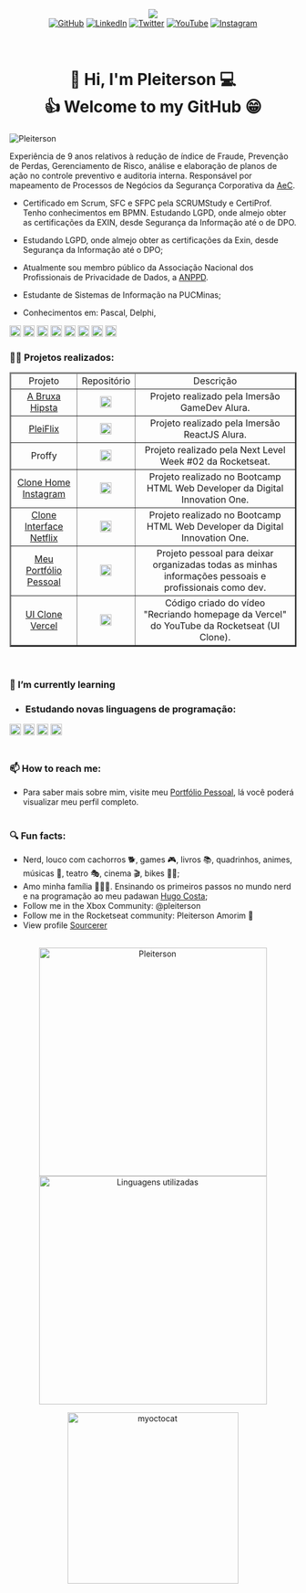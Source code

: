 <!--Banner session-->
<!-- <p align="center"><img src="https://imgur.com/jSBcQQe.png"/><br> -->
<p align="center"><img src="https://i.imgur.com/uTk6zzB.png"/><br>
<!-- Badges session -->
<a href="https://github.com/Pleiterson" target="_blank" rel="noopener noreferrer"><img src="https://img.shields.io/badge/-GitHub-000?style=flat-square&logo=Github&logoColor=white&link" alt="GitHub"></a>
<a href="https://www.linkedin.com/in/pleiterson" target="_blank" rel="noopener noreferrer"><img src="https://img.shields.io/badge/LinkedIn-%230077B5.svg?&style=flat-square&logo=linkedin&logoColor=white" alt="LinkedIn"></a>
<a href="https://twitter.com/pleiterson" target="_blank" rel="noopener noreferrer"><img src="https://img.shields.io/badge/Twitter-%2303A9F4.svg?&style=flat-square&logo=twitter&logoColor=white" alt="Twitter"></a>
<a href="https://www.youtube.com/user/pleiterson" target="_blank" rel="noopener noreferrer"><img src="https://img.shields.io/badge/-Youtube-FF0000?style=flat-square&labelColor=FF0000&logo=youtube&logoColor=white" alt="YouTube"></a>
<a href="https://www.instagram.com/pleiterson/" target="_blank" rel="noopener noreferrer"><img src="https://img.shields.io/badge/Instagram-%23E4405F.svg?&style=flat-square&logo=instagram&logoColor=white" alt="Instagram"></a>
</p><br>

<!--About session-->
<h1 align="center">👋 Hi, I'm Pleiterson 💻<br>👍 Welcome to my GitHub 😁</h1>

<!--
<p align="left"><img src="https://komarev.com/ghpvc/?username=Pleiterson" alt="Pleiterson"/></p> -->
<p align="left"><img src="https://visitor-badge.laobi.icu/badge?page_id=Pleiterson" alt="Pleiterson"/></p>

Experiência de 9 anos relativos à redução de índice de Fraude, Prevenção de Perdas, Gerenciamento de Risco, análise e elaboração de planos de ação no controle preventivo e auditoria interna. Responsável por mapeamento de Processos de Negócios da Segurança Corporativa da [AeC](https://www.aec.com.br).

- Certificado em Scrum, SFC e SFPC pela SCRUMStudy e CertiProf. Tenho conhecimentos em BPMN. Estudando LGPD, onde almejo obter as certificações da EXIN, desde Segurança da Informação até o de DPO.
- Estudando LGPD, onde almejo obter as certificações da Exin, desde Segurança da Informação até o DPO;
- Atualmente sou membro público da Associação Nacional dos Profissionais de Privacidade de Dados, a [ANPPD](https://anppd.org).

- Estudante de Sistemas de Informação na PUCMinas;
- Conhecimentos em: Pascal, Delphi, 
<span>
  <img src="https://devicons.github.io/devicon/devicon.git/icons/visualstudio/visualstudio-plain.svg" alt="Visual Basic" title="Visual Basic" width="20" height="20"/>
  <img src="https://devicons.github.io/devicon/devicon.git/icons/cplusplus/cplusplus-original.svg" alt="C++" title="C++" width="20" height="20"/>
  <img src="https://devicons.github.io/devicon/devicon.git/icons/csharp/csharp-original.svg" alt="C#" title="C#" width="20" height="20"/>
  <img src="https://devicons.github.io/devicon/devicon.git/icons/mysql/mysql-original.svg" alt="SQL" title="SQL" width="20" height="20"/>
  <img src="https://devicons.github.io/devicon/devicon.git/icons/git/git-original.svg" alt="Git" title="Git" width="20" height="20"/>
  <img src="https://devicons.github.io/devicon/devicon.git/icons/html5/html5-original-wordmark.svg" alt="HTML5" title="HTML5" width="20" height="20"/>
  <img src="https://devicons.github.io/devicon/devicon.git/icons/css3/css3-original-wordmark.svg" alt="CSS3" title="CSS3" width="20" height="20"/>
  <img src="https://devicons.github.io/devicon/devicon.git/icons/javascript/javascript-original.svg" alt="JavaScript" title="JavaScript" width="20" height="20"/>
</span>

<h3>👨‍💻 Projetos realizados:</h3>

<table border ="2">
  <thead align="center">
    <tr>
      <td>Projeto</td>
      <td>Repositório</td>
      <td>Descrição</td>
    </tr>
  </thead>
  <tbody align="center">
    <tr>
      <td><a href="https://abruxahipsta.vercel.app/" target="_blank" rel="noopener noreferrer">A Bruxa Hipsta</a></td>
      <td><a href="https://github.com/Pleiterson/imersaogamedev-javascript" target="blank"><img src="https://devicons.github.io/devicon/devicon.git/icons/github/github-original.svg" alt="GitHub" height="20" width="20" /></a></td>
      <td>Projeto realizado pela Imersão GameDev Alura.</td>
    </tr>
    <tr>
      <td><a href="https://pleiflix.vercel.app" target="_blank" rel="noopener noreferrer">PleiFlix</a></td>
      <td><a href="https://github.com/Pleiterson/imersaoreactjs-reactjs-pleiflix" target="blank"><img src="https://devicons.github.io/devicon/devicon.git/icons/github/github-original.svg" alt="GitHub" height="20" width="20" /></a></td>
      <td>Projeto realizado pela Imersão ReactJS Alura.</td>
    </tr>
    <tr>
      <td>Proffy</a></td>
      <td><a href="https://github.com/Pleiterson/nlw2-discovery-proffy" target="blank"><img src="https://devicons.github.io/devicon/devicon.git/icons/github/github-original.svg" alt="GitHub" height="20" width="20" /></a></td>
      <td>Projeto realizado pela Next Level Week #02 da Rocketseat.</td>
    </tr>
    <tr>
      <td><a href="https://clone-instagram.vercel.app/" target="_blank" rel="noopener noreferrer">Clone Home Instagram</a></td>
      <td><a href="https://github.com/Pleiterson/clone-home-instagram-html-css" target="blank"><img src="https://devicons.github.io/devicon/devicon.git/icons/github/github-original.svg" alt="GitHub" height="20" width="20" /></a></td>
      <td>Projeto realizado no Bootcamp HTML Web Developer da Digital Innovation One.</td>
    </tr>
    <tr>
      <td><a href="https://clone-netflix.vercel.app/" target="_blank" rel="noopener noreferrer">Clone Interface Netflix</a></td>
      <td><a href="https://github.com/Pleiterson/clone-interface-netflix-html-css-js" target="blank"><img src="https://devicons.github.io/devicon/devicon.git/icons/github/github-original.svg" alt="GitHub" height="20" width="20" /></a></td>
      <td>Projeto realizado no Bootcamp HTML Web Developer da Digital Innovation One.</td>
    </tr>
    <tr>
      <td><a href="https://pleiterson.vercel.app/" target="_blank" rel="noopener noreferrer">Meu Portfólio Pessoal</a></td>
      <td><a href="https://github.com/Pleiterson/my-personal-portfolio" target="blank"><img src="https://devicons.github.io/devicon/devicon.git/icons/github/github-original.svg" alt="GitHub" height="20" width="20" /></a></td>
      <td>Projeto pessoal para deixar organizadas todas as minhas informações pessoais e profissionais como dev.</td>
    </tr>
    <tr>
      <td><a href="https://uiclone-vercel.vercel.app/" target="_blank" rel="noopener noreferrer">UI Clone Vercel</a></td>
      <td><a href="https://github.com/Pleiterson/ui-clone-vercel-rocketseat" target="blank"><img src="https://devicons.github.io/devicon/devicon.git/icons/github/github-original.svg" alt="GitHub" height="20" width="20" /></a></td>
      <td>Código criado do vídeo "Recriando homepage da Vercel" do YouTube da Rocketseat (UI Clone).</td>
    </tr>
  </tbody>
</table><br>

<h3>🌱 I’m currently learning<h3>

- Estudando novas linguagens de programação: 
<span>
  <img src="https://devicons.github.io/devicon/devicon.git/icons/nodejs/nodejs-original.svg" alt="NodeJS" width="20" height="20"/>
  <img src="https://devicons.github.io/devicon/devicon.git/icons/react/react-original-wordmark.svg" alt="ReactJS" width="20" height="20"/>
  <img src="https://devicons.github.io/devicon/devicon.git/icons/python/python-original.svg" alt="Python" width="20" height="20"/>
  <img src="https://devicons.github.io/devicon/devicon.git/icons/php/php-original.svg" alt="php" width="20" height="20"/>
</span><br><br>

<h3>📫 How to reach me:</h3>

- Para saber mais sobre mim, visite meu [Portfólio Pessoal](https://pleiterson.vercel.app/), lá você poderá visualizar meu perfil completo.<br><br>

<h3>🔍 Fun facts:</h3>

- Nerd, louco com cachorros 🐕, games 🎮, livros 📚, quadrinhos, animes, músicas 🎼, teatro 🎭, cinema 🎬, bikes 🚵‍♂️;
- Amo minha família 👨‍👩‍👦. Ensinando os primeiros passos no mundo nerd e na programação ao meu padawan [Hugo Costa](https://github.com/hugocsantos);
- Follow me in the Xbox Community: @pleiterson
- Follow me in the Rocketseat community: Pleiterson Amorim 🚀
- View profile [Sourcerer](https://sourcerer.io/pleiterson)<br><br>

<p align="center">
  <img width="400" src="https://github-readme-stats.pleiterson.vercel.app/api?username=Pleiterson&show_icons=true&theme=vue-dark" alt="Pleiterson"/>
  <img width="400" src="https://github-readme-stats.pleiterson.vercel.app/api/top-langs?username=Pleiterson&layout=compact&theme=vue-dark" alt="Linguagens utilizadas">
</p>

<p align="center"><img src="https://octocat-generator-assets.githubusercontent.com/my-octocat-1596034333343.png" alt="myoctocat" height="300" width="300"></p>

<!--
**Pleiterson/Pleiterson** is a ✨ _special_ ✨ repository because its `README.md` (this file) appears on your GitHub profile.

Here are some ideas to get you started:

- 🔭 I’m currently working on ...
- 👯 I’m looking to collaborate on ...
- 🤔 I’m looking for help with ...
- 💬 Ask me about ...
- 😄 Pronouns: ...
-->
